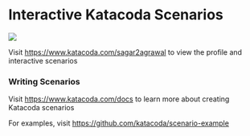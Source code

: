 # Interactive Katacoda Scenarios

[![](http://shields.katacoda.com/katacoda/sagar2agrawal/count.svg)](https://www.katacoda.com/sagar2agrawal "Get your profile on Katacoda.com")

Visit https://www.katacoda.com/sagar2agrawal to view the profile and interactive scenarios

### Writing Scenarios
Visit https://www.katacoda.com/docs to learn more about creating Katacoda scenarios

For examples, visit https://github.com/katacoda/scenario-example
